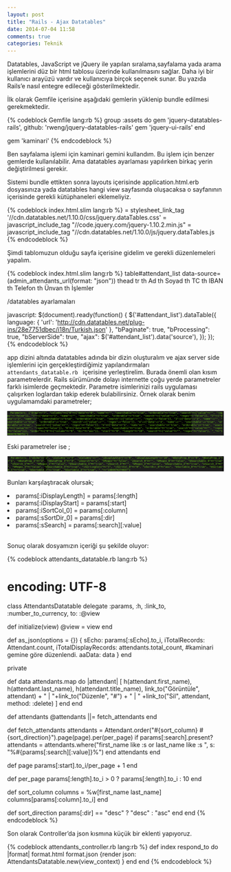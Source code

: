 ```yaml
---
layout: post
title: "Rails - Ajax Datatables"
date: 2014-07-04 11:58
comments: true
categories: Teknik
---
```


Datatables, JavaScript ve jQuery ile yapılan sıralama,sayfalama yada arama işlemlerini düz bir html tablosu üzerinde kullanılmasını sağlar. Daha iyi bir kullanıcı arayüzü vardır ve kullanıcıya birçok seçenek sunar. Bu yazıda Rails’e nasıl entegre edileceği gösterilmektedir.

İlk olarak Gemfile içerisine aşağıdaki gemlerin yüklenip bundle edilmesi gerekmektedir.

{% codeblock Gemfile lang:rb %}
group :assets do
  gem 'jquery-datatables-rails', github: 'rweng/jquery-datatables-rails'
  gem 'jquery-ui-rails'
end

gem 'kaminari'
{% endcodeblock %}

Ben sayfalama işlemi için kaminari gemini kullandım. Bu işlem için benzer gemlerde kullanılabilir. Ama datatables ayarlaması yapılırken birkaç yerin değiştirilmesi gerekir.

Sistemi bundle ettikten sonra layouts içerisinde application.html.erb dosyasınıza yada datatables hangi view sayfasında oluşacaksa o sayfanının içerisinde gerekli kütüphaneleri eklemeliyiz.

{% codeblock index.html.slim lang:rb %}
= stylesheet_link_tag '//cdn.datatables.net/1.10.0/css/jquery.dataTables.css'
= javascript_include_tag "//code.jquery.com/jquery-1.10.2.min.js"
= javascript_include_tag "//cdn.datatables.net/1.10.0/js/jquery.dataTables.js
{% endcodeblock %}

Şimdi tablomuzun olduğu sayfa içerisine gidelim ve gerekli düzenlemeleri yapalım.

{% codeblock index.html.slim lang:rb %}
table#attendant_list data-source=(admin_attendants_url(format: "json"))
  thead
    tr
      th Ad
      th Soyad
      th TC
      th IBAN
      th Telefon
      th Ünvan
      th İşlemler

/datatables ayarlamaları

javascript:
  $(document).ready(function() {
    $('#attendant_list').dataTable({
      language: { 'url': 'http://cdn.datatables.net/plug-ins/28e7751dbec/i18n/Turkish.json' },
      "bPaginate": true,
      "bProcessing": true,
      "bServerSide": true,
      "ajax": $('#attendant_list').data('source'),
    });
  });
{% endcodeblock %}

app dizini altında datatables adında bir dizin oluşturalım ve ajax server side işlemlerini için gerçekleştirdiğimiz yapılandırmaları <code> attendants_datatable.rb </code>  içerisine yerleştirelim. Burada önemli olan kısım parametrelerdir. Rails sürümünde dolayı internette çoğu yerde parametreler farklı isimlerde geçmektedir. Parametre isimlerinizi rails uygulaması çalışırken loglardan takip ederek bulabilirsiniz. Örnek olarak benim uygulamamdaki parametreler;

<img src = "/images/k1.png"/>

Eski parametreler ise ;

<img src = "/images/k2.png"/>

Bunları karşılaştıracak olursak;

<li> params[:iDisplayLength] = params[:length] </li>
<li> params[:iDisplayStart] = params[:start] </li>
<li> params[:iSortCol_0] = params[:column] </li>
<li> params[:sSortDir_0] = params[:dir] </li>
<li> params[:sSearch] = params[:search][:value] </li><br>

Sonuç olarak dosyamızın içeriği şu şekilde oluyor:


{% codeblock attendants_datatable.rb lang:rb %}
# encoding: UTF-8
class AttendantsDatatable
  delegate :params, :h, :link_to, :number_to_currency, to: :@view

  def initialize(view)
    @view = view
  end

  def as_json(options = {})
    {
      sEcho: params[:sEcho].to_i,
      iTotalRecords: Attendant.count,
      iTotalDisplayRecords: attendants.total_count, #kaminari gemine göre düzenlendi.
      aaData: data
    }
  end

private

  def data
    attendants.map do |attendant|
      [
        h(attendant.first_name),
        h(attendant.last_name),
        h(attendant.title_name),
        link_to("Görüntüle", attendant) + " | "+link_to("Düzenle", "#") + " | " +link_to("Sil", attendant, method: :delete)
      ]
    end
  end

  def attendants
    @attendants ||= fetch_attendants
  end

  def fetch_attendants
    attendants = Attendant.order("#{sort_column} #{sort_direction}").page(page).per(per_page)
    if params[:search].present?
      attendants = attendants.where("first_name like :s or last_name like :s ", s: "%#{params[:search][:value]}%")
    end
    attendants
  end

  def page
    params[:start].to_i/per_page + 1
  end

  def per_page
    params[:length].to_i > 0 ? params[:length].to_i : 10
  end

  def sort_column
    columns = %w[first_name last_name]
    columns[params[:column].to_i]
  end

  def sort_direction
    params[:dir] == "desc" ? "desc" : "asc"
  end
end
{% endcodeblock %}

Son olarak Controller’da json kısmına küçük bir eklenti yapıyoruz.

{% codeblock attendants_controller.rb lang:rb %}
def index
    respond_to do |format|
      format.html
      format.json {render json: AttendantsDatatable.new(view_context) }
    end
end
{% endcodeblock %}